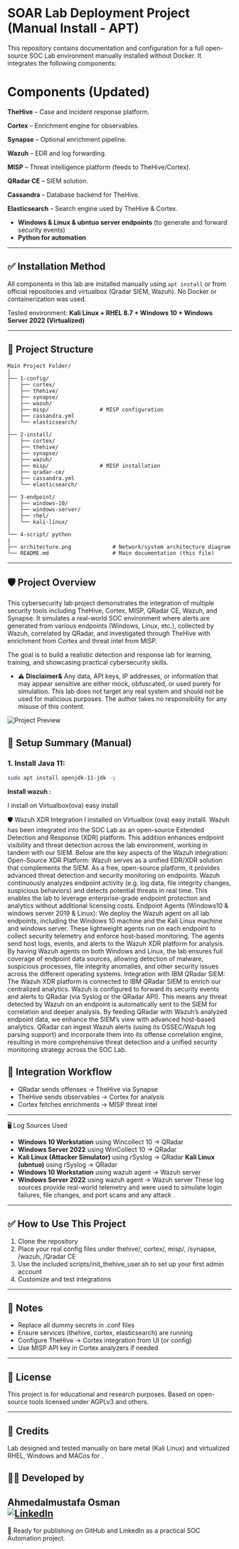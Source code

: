 # SOAR Lab Deployment Project (Manual Install - APT)

This repository contains documentation and configuration for a full open-source SOC Lab environment manually installed without Docker. It integrates the following components:


# Components (Updated)
**TheHive** – Case and incident response platform.

**Cortex** – Enrichment engine for observables.

**Synapse** – Optional enrichment pipeline.

**Wazuh** – EDR and log forwarding.

**MISP** – Threat intelligence platform (feeds to TheHive/Cortex).

**QRadar CE** – SIEM solution.

**Cassandra** – Database backend for TheHive.

**Elasticsearch** – Search engine used by TheHive & Cortex.
- **Windows & Linux & ubntuo server endpoints** (to generate and forward security events)
- **Python for automation**
---

## ✅ Installation Method
All components in this lab are installed manually using `apt install` or from official repositories and virtualbox (Qradar SIEM, Wazuh). No Docker or containerization was used.

Tested environment: **Kali Linux + RHEL 8.7 + Windows 10 + Windows Server 2022 (Virtualized)**

---

## 📂 Project Structure

```
Main Project Folder/
│
├── 1-config/                 
│   ├── cortex/               
│   ├── thehive/             
│   ├── synapse/             
│   ├── wazuh/               
│   ├── misp/                # MISP configuration
│   ├── cassandra.yml        
│   └── elasticsearch/       
│
├── 2-install/               
│   ├── cortex/              
│   ├── thehive/             
│   ├── synapse/             
│   ├── wazuh/               
│   ├── misp/                # MISP installation
│   ├── qradar-ce/           
│   ├── cassandra.yml        
│   └── elasticsearch/       
│
├── 3-endpoint/              
│   ├── windows-10/
│   ├── windows-server/
│   ├── rhel/
│   └── kali-linux/
│
└── 4-script/ python 
|
├── architecture.png             # Network/system architecture diagram
└── README.md                    # Main documentation (this file)
```
---

## 🛡️ Project Overview

This cybersecurity lab project demonstrates the integration of multiple security tools including TheHive, Cortex, MISP, QRadar CE, Wazuh, and Synapse. It simulates a real-world SOC environment where alerts are generated from various endpoints (Windows, Linux, etc.), collected by Wazuh, correlated by QRadar, and investigated through TheHive with enrichment from Cortex and threat intel from MISP.

The goal is to build a realistic detection and response lab for learning, training, and showcasing practical cybersecurity skills.

- **⚠️ Disclaimer&**
Any data, API keys, IP addresses, or information that may appear sensitive are either mock, obfuscated, or used purely for simulation.
This lab does not target any real system and should not be used for malicious purposes.
The author takes no responsibility for any misuse of this content.

![Project Preview](cover.png)


## 🔧 Setup Summary (Manual)
### 1. Install Java 11:
```bash
sudo apt install openjdk-11-jdk -y
```



**Install wazuh :**

I install on Virtualbox(ova) easy install

🛡️ Wazuh XDR Integration
I installed on Virtualbox (ova) easy installl.
Wazuh has been integrated into the SOC Lab as an open-source Extended Detection and Response (XDR) platform. This addition enhances endpoint visibility and threat detection across the lab environment, working in tandem with our SIEM. Below are the key aspects of the Wazuh integration:
Open-Source XDR Platform: Wazuh serves as a unified EDR/XDR solution that complements the SIEM. As a free, open-source platform, it provides advanced threat detection and security monitoring on endpoints. Wazuh continuously analyzes endpoint activity (e.g. log data, file integrity changes, suspicious behaviors) and detects potential threats in real time. This enables the lab to leverage enterprise-grade endpoint protection and analytics without additional licensing costs.
Endpoint Agents (Windows10 & windows server 2019 & Linux): We deploy the Wazuh agent on all lab endpoints, including the Windows 10 machine and the Kali Linux machine and windows server. These lightweight agents run on each endpoint to collect security telemetry and enforce host-based monitoring. The agents send host logs, events, and alerts to the Wazuh XDR platform for analysis. By having Wazuh agents on both Windows and Linux, the lab ensures full coverage of endpoint data sources, allowing detection of malware, suspicious processes, file integrity anomalies, and other security issues across the different operating systems.
Integration with IBM QRadar SIEM: The Wazuh XDR platform is connected to IBM QRadar SIEM to enrich our centralized analytics. Wazuh is configured to forward its security events and alerts to QRadar (via Syslog or the QRadar API). This means any threat detected by Wazuh on an endpoint is automatically sent to the SIEM for correlation and deeper analysis. By feeding QRadar with Wazuh’s analyzed endpoint data, we enhance the SIEM’s view with advanced host-based analytics. QRadar can ingest Wazuh alerts (using its OSSEC/Wazuh log parsing support) and incorporate them into its offense correlation engine, resulting in more comprehensive threat detection and a unified security monitoring strategy across the SOC Lab.




## 🔗 Integration Workflow
- QRadar sends offenses → TheHive via Synapse
- TheHive sends observables → Cortex for analysis
- Cortex fetches enrichments → MISP threat intel

----------------------------------------------------------------
🖥️ Log Sources Used
- **Windows 10 Workstation** using Wincollect 10 → QRadar
- **Windows Server 2022** using WinCollect 10 → QRadar
- **Kali Linux (Attacker Simulator)** using rSyslog → QRadar
 **Kali Linux (ubntuo)** using rSyslog → QRadar
- **Windows 10 Workstation** using wazuh agent → Wazuh server
- **Windows Server 2022** using wazuh agent → Wazuh server 
These log sources provide real-world telemetry and were used to simulate login failures, file changes, and port scans and any attack .

---

## ✅ How to Use This Project
1. Clone the repository
2. Place your real config files under thehive/, cortex/, misp/, /synapse, /wazuh, /Qradar CE
3. Use the included scripts/init_thehive_user.sh to set up your first admin account
4. Customize and test integrations

---

## 📌 Notes
- Replace all dummy secrets in .conf files
- Ensure services (thehive, cortex, elasticsearch) are running
- Configure TheHive → Cortex integration from UI (or config)
- Use MISP API key in Cortex analyzers if needed

---

## 📝 License
This project is for educational and research purposes.
Based on open-source tools licensed under AGPLv3 and others.

---

## 🙌 Credits
Lab designed and tested manually on bare metal (Kali Linux) and virtualized RHEL, Windows and MACos for .

## 👨‍💻 Developed by

**Ahmedalmustafa Osman**  
[![LinkedIn](https://img.shields.io/badge/LinkedIn-Connect-blue?style=flat&logo=linkedin)](https://www.linkedin.com/in/ahmed-osman-119224313)
---

📣 Ready for publishing on GitHub and LinkedIn as a practical SOC Automation project.
